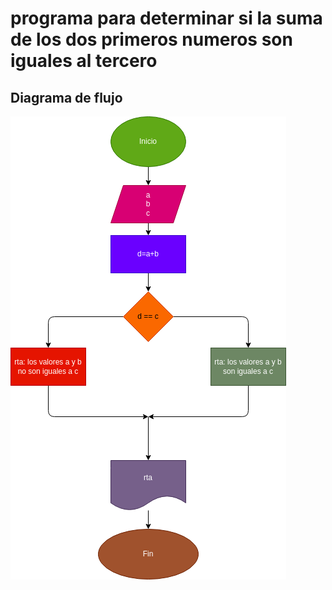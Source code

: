 # programa para determinar si la suma de los dos primeros numeros son iguales al tercero

## Diagrama de flujo

![Diagrama de flujo](diagrama.png "Diagrama de flujo")